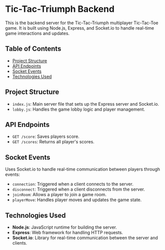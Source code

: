 # Tic-Tac-Triumph Backend

This is the backend server for the Tic-Tac-Triumph multiplayer Tic-Tac-Toe game. It is built using Node.js, Express, and Socket.io to handle real-time game interactions and updates.

## Table of Contents

- [Project Structure](#project-structure)
- [API Endpoints](#api-endpoints)
- [Socket Events](#socket-events)
- [Technologies Used](#technologies-used)


## Project Structure
- `index.js`: Main server file that sets up the Express server and Socket.io.
- `lobby.js`: Handles the game lobby logic and player management.

## API Endpoints
- `GET /score`: Saves players score.
- `GET /scores`: Returns all player's scores.

## Socket Events
Uses Socket.io to handle real-time communication between players through events:

- `connection`: Triggered when a client connects to the server.
- `disconnect`: Triggered when a client disconnects from the server.
- `joinRoom`: Allows a player to join a game room.
- `playerMove`: Handles player moves and updates the game state.

## Technologies Used
- **Node.js**: JavaScript runtime for building the server.
- **Express**: Web framework for handling HTTP requests.
- **Socket.io**: Library for real-time communication between the server and clients.
